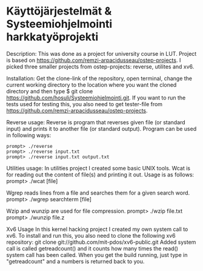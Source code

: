 # Käyttöjärjestelmät & Systeemiohjelmointi harkkatyöprojekti

Description:
  This was done as a project for university course in LUT. 
  Project is based on https://github.com/remzi-arpacidusseau/ostep-projects.
  I picked three smaller projects from ostep-projects: reverse,
  utilites and xv6. 
  
Installation:
  Get the clone-link of the repository, open terminal,
  change the current working directory to the location 
  where you want the cloned directory and then type
  $ git clone https://github.com/hosuli/Systeemiohjelmointi.git.
  If you want to run the tests used for testing this, you
  also need to get tester-file from
  https://github.com/remzi-arpacidusseau/ostep-projects.
  
Reverse usage:
  Reverse is program that reverses given file (or standard input) and prints it to another file (or standard output).
  Program can be used in following ways:
  
    prompt> ./reverse
    prompt> ./reverse input.txt
    prompt> ./reverse input.txt output.txt

Utilities usage:
  In utilities project I created some basic UNIX tools. Wcat is for reading out the content of file(s) and printing it out.
  Usage is as follows:
    prompt> ./wcat [file]
  
  Wgrep reads lines from a file and searches them for a given search word.
    prompt> ./wgrep searchterm [file]
    
  Wzip and wunzip are used for file compression.
    prompt> ./wzip file.txt
    prompt> ./wunzip file.z
    
Xv6 Usage
  In this kernel hacking project I created my own system call to xv6. To install and run this, you also need
  to clone the following xv6 repository: git clone git://github.com/mit-pdos/xv6-public.git
  Added system call is called getreadcount() and it counts how many times the read() system call has been called.
  When you get the build running, just type in "getreadcount" and a numbers is returned back to you.
  
  
